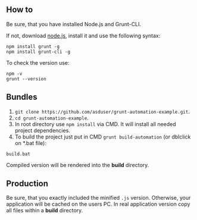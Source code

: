 ## How to

Be sure, that you have installed Node.js and Grunt-CLI. 

If not, download <a href="https://nodejs.org/en/" target="_blank">node.js</a>, install it and use the following syntax:

```
npm install grunt -g
npm install grunt-cli -g
```

To check the version use:

```
npm -v
grunt --version
```

## Bundles

1. `git clone https://github.com/asduser/grunt-automation-example.git`.
2. `cd grunt-automation-example`.
3. In root directory use `npm install` via CMD. It will install all needed project dependencies.
4. To build the project just put in CMD `grunt build-automation` (or dblclick on *.bat file):

```
build.bat
```

Compiled version will be rendered into the **build** directory.

## Production

Be sure, that you exactly included the minified `.js` version. Otherwise, your application will be cached on the users PC.
In real application version copy all files within a **build** directory.
